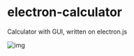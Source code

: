 # electron-calculator
Calculator with GUI, written on electron.js

![img](https://i.ibb.co/8synBbs/Screenshot-2022-07-08-16-09-18-26-948cd9899890cbd5c2798760b2b95377.jpg)
